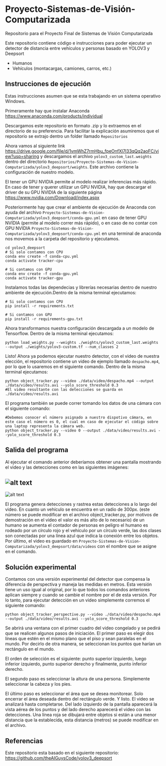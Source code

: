 # Proyecto-Sistemas-de-Visión-Computarizada
Repositorio para el Proyecto Final de Sistemas de Visión Computarizada

Este repositorio contiene código e instrucciones para poder ejecutar un detector de distancia entre vehículos y personas basado en YOLOV3 y Deepsort
<ul>
  <li> Humanos</li>
  <li> Vehículos (montacargas, camiones, carros, etc.)</li>
</ul>

## Instrucciones de ejecución
Estas instrucciones asumen que se esta trabajando en un sistema operativo Windows.

Primeramente hay que instalar Anaconda https://www.anaconda.com/products/individual

Descargamos este repositorio en formato .zip y lo extraemos en el directorio de su preferencia. Para facilitar la explicación asumiremos que el repositorio se extrajo dentro un folder llamado ```Repositorios```

Ahora vamos al siguiente link https://drive.google.com/file/d/1vmWhZ7rmHbu_fpeOnfXl7l33qQq2aoFC/view?usp=sharing y descargamos el archivo ```yolov3_custom_last.weights``` dentro del directorio ```Repositorios/Proyecto-Sistemas-de-Vision-Computarizada/yolov3_deepsort/weights```. Este archivo contiene la configuración de nuestro modelo.

El tener un GPU NVIDIA permite al modelo realizar inferencias más rápido. En caso de tener y querer utilizar un GPU NVIDIA, hay que descargar el driver de su GPU NVIDIA de la siguiente página https://www.nvidia.com/Download/index.aspx

Posteriormente hay que crear el ambiente de ejecución de Anaconda con ayuda del archivo ```Proyecto-Sistemas-de-Vision-Computarizada/yolov3_deepsort/conda-gpu.yml``` en caso de tener GPU NVIDIA (permite al modelo correr más rápido), o en caso de no contar con GPU NVIDIA ```Proyecto-Sistemas-de-Vision-Computarizada/yolov3_deepsort/conda-cpu.yml``` en una terminal de anaconda nos movemos a la carpeta del repositorio y ejecutamos.

```
cd yolov3_deepsort
# Si solo contamos con CPU
conda env create -f conda-cpu.yml
conda activate tracker-cpu

# Si contamos con GPU
conda env create -f conda-gpu.yml
conda activate tracker-gpu
```

Instalamos todas las dependecias y librerías necesarias dentro de nuestro ambiente de ejecución.Dentro de la misma terminal ejecutamos: 
```
# Si solo contamos con CPU
pip install -r requirements.txt

# Si contamos con GPU
pip install -r requirements-gpu.txt
```
Ahora transformamos nuestra configuración descargada a un modelo de Tensorflow. Dentro de la misma terminal ejecutamos: 
```
python load_weights.py --weights ./weights/yolov3_custom_last.weights --output ./weights/yolov3-custom.tf --num_classes 2
```

Listo! Ahora ya podemos ejecutar nuestro detector, con el video de nuestra elección, el repositorio contiene un video de ejemplo llamado ```despacho.mp4```, por lo que lo usaremos en el siguiente comando. Dentro de la misma terminal ejecutamos:
```
python object_tracker.py --video ./data/video/despacho.mp4 --output ./data/video/results.avi --yolo_score_threshold 0.3
#El video resultante con las detecciones se guarda en ./data/video/results.avi
```

El programa también se puede correr tomando los datos de una cámara con el siguiente comando:
```
#Debemos conocer el número asignado a nuestro dispotivo cámara, en este caso el número es 0, el cual en caso de ejecutar el código sobre una laptop representa la cámara web.
python object_tracker.py --video 0 --output ./data/video/results.avi --yolo_score_threshold 0.3
```
## Salida del programa
Al ejecutar el comando anterior deberíamos obtener una pantalla mostrando el video y las detecciones como en las siguientes imágenes:

![alt text](https://github.com/Magraz/Proyecto-Sistemas-de-Vision-Computarizada/blob/master/images/example.PNG "Ejemplo 1")
---
![alt text](https://github.com/Magraz/Proyecto-Sistemas-de-Vision-Computarizada/blob/master/images/example2.PNG "Ejemplo 2")

El programa genera detecciones y rastrea estas detecciones a lo largo del video. En cuanto un vehículo se encuentra en un radio de 300px. (este número se puede modificar en el archivo object_tracker.py, por motivos de demostración en el video el valor es más alto de lo necesario) de un humano se aumenta el contador de personas en peligro  el humano es rodeado por un círculo rojo y el vehículo por un círculo verde, las dos clases son conectadas por una línea azul que indica la conexión entre los objetos. Por último, el video es guardado en `Proyecto-Sistemas-de-Vision-Computarizada/yolov3_deepsort/data/videos` con el nombre que se asigne en el comando.

## Solución experimental
Contamos con una versión experimental del detector que compensa la diferencia de perspectiva y maneja las medidas en metros.
Esta versión tiene un uso igual al original, por lo que todos los comandos anteriores aplican siempre y cuando se cambie el nombre por el de esta versión. Por lo tanto, para ejecutar detección en un video simplemente corremos el siguiente comando:
```
python object_tracker_perspective.py --video ./data/video/despacho.mp4 --output ./data/video/results.avi --yolo_score_threshold 0.3
```
Se abrirá una ventana con el primer cuadro del video congelado y se pedirá que se realicen algunos pasos de iniciación. 
El primer paso es elegir dos líneas que estén en el mismo plano que el piso y sean paralelas en el mundo. Por decirlo de otra manera, se seleccionan los puntos que harían un rectángulo en el mundo.

El orden de selección es el siguiente: punto superior izquierdo, luego inferior izquierdo, punto superior derecho y finalmente, punto inferior derecho.

El segundo paso es seleccionar la altura de una persona. Simplemente seleccionar la cabeza y los pies.

El último paso es seleccionar el área que se desea monitorear. Solo encerrar el área deseada dentro del rectángulo verde.
Y listo. El video se analizará hasta completarse. Del lado izquierdo de la pantalla aparecerá la vista aérea de los puntos y del lado derecho aparecerá el video con las detecciones. Una línea roja se dibujará entre objetos si están a una menor distancia que la establecida, esta distancia (metros) se puede modificar en el archivo.

## Referencias
Este repositorio esta basado en el siguiente repositorio:
https://github.com/theAIGuysCode/yolov3_deepsort
